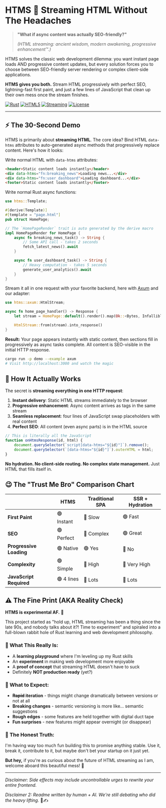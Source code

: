 # HTMS 💨 Streaming HTML Without The Headaches

> **"What if async content was actually SEO-friendly?"**
>
> *(HTML streaming: ancient wisdom, modern awakening, progressive enhancement™.)*


HTMS solves the classic web development dilemma: you want instant page loads AND progressive content updates, but every
solution forces you to choose between SEO-friendly server rendering or complex client-side applications.

**HTMS gives you both.** Stream HTML progressively with perfect SEO, lightning-fast first paint, and just a few lines of
JavaScript that clean up their own mess once the stream finishes.

[![Rust](https://img.shields.io/badge/rust-000000.svg?&style=for-the-badge&logo=rust&logoColor=white)](https://www.rust-lang.org/)
[![HTML5](https://img.shields.io/badge/html5-%23E34F26.svg?style=for-the-badge&logo=html5&logoColor=white)](https://developer.mozilla.org/en-US/docs/Web/HTML)
[![Streaming](https://img.shields.io/badge/streaming-💨-blue?style=for-the-badge)](https://github.com/skarab42/htms)
[![License](https://img.shields.io/badge/license-MIT-blue.svg?style=for-the-badge)](license.md)

---

## ⚡ The 30-Second Demo

HTMS is primarily about **streaming HTML**. The core idea? Bind HTML `data-htms` attributes to auto-generated async
methods that progressively replace content. Here's how it looks:

Write normal HTML with `data-htms` attributes:

```html
<header>Static content loads instantly</header>
<div data-htms="fn:breaking_news">Loading news...</div>
<div data-htms="fn:user_dashboard">Loading dashboard...</div>
<footer>Static content loads instantly</footer>
```

Write normal Rust async functions:

```rust
use htms::Template;

#[derive(Template)]
#[template = "page.html"]
pub struct HomePage;

// The `HomePageRender` trait is auto generated by the derive macro
impl HomePageRender for HomePage {
    async fn breaking_news_task() -> String {
        // Some API call - takes 2 seconds
        fetch_latest_news().await
    }

    async fn user_dashboard_task() -> String {
        // Heavy computation - takes 5 seconds
        generate_user_analytics().await
    }
}
```

Stream it all in one request with your favorite backend, here with [Axum](https://github.com/tokio-rs/axum) and our
adapter:

```rust
use htms::axum::HtmlStream;

async fn home_page_handler() -> Response {
    let stream = HomePage::default().render().map(Ok::<Bytes, Infallible>);

    HtmlStream::from(stream).into_response()
}
```

**Result:** Your page appears instantly with static content, then sections fill in progressively as async tasks
complete. All content is SEO-visible in the initial HTTP response.

```bash
cargo run -p demo --example axum
# Visit http://localhost:3000 and watch the magic
```

## 🧠 How It Actually Works

The secret is **streaming everything in one HTTP request**:

1. **Instant delivery**: Static HTML streams immediately to the browser
2. **Progressive enhancement**: Async content arrives as tags in the same stream
3. **Seamless replacement**: four lines of JavaScript swap placeholders with real content
4. **Perfect SEO**: All content (even async parts) is in the HTML source

``` javascript
// This is literally all the JavaScript
function onHtmsResponse(id, html) {
    document.querySelector(`script[data-htms="${id}"]`).remove();
    document.querySelector(`[data-htms="${id}"]`).outerHTML = html;
}
```

**No hydration. No client-side routing. No complex state management.** Just HTML that fills itself in.

## 😉 The "Trust Me Bro" Comparison Chart

|                         | HTMS       | Traditional SPA | SSR + Hydration |
|-------------------------|------------|-----------------|-----------------|
| **First Paint**         | 🟢 Instant | 🔴 Slow         | 🟢 Fast         |
| **SEO**                 | 🟢 Perfect | 🔴 Complex      | 🟢 Great        |
| **Progressive Loading** | 🟢 Native  | 🟢 Yes          | 🔴 No           |
| **Complexity**          | 🟢 Simple  | 🔴 High         | 🔴 Very High    |
| **JavaScript Required** | 🟢 4 lines | 🔴 Lots         | 🔴 Lots         |

## ⚠️ The Fine Print (AKA Reality Check)

**HTMS is experimental AF.** 🧪

This project started as "hold up, HTML streaming has been a thing since the late 90s, and nobody talks about it?! Time
to
experiment" and spiraled into a full-blown rabbit hole of Rust learning and web development philosophy.

### 🎯 What This Really Is:

- A **learning playground** where I'm leveling up my Rust skills
- An **experiment** in making web development more enjoyable
- A **proof of concept** that streaming HTML doesn't have to suck
- Definitely **NOT production ready** (yet?)

### 🎢 What to Expect:

- **~~Rapid~~ iteration** - things might change dramatically between versions or not at all
- **Breaking changes** - semantic versioning is more like... semantic suggestions
- **Rough edges** - some features are held together with digital duct tape
- **Fun surprises** - new features might appear overnight (or disappear)

### 🤷 The Honest Truth:

I'm having way too much fun building this to promise anything stable. Use it, break it, contribute to it, but maybe
don't bet your startup on it just yet.

**But hey,** if you're as curious about the future of HTML streaming as I am, welcome aboard this beautiful mess! 🚀

---

*Disclaimer: Side effects may include uncontrollable urges to rewrite your entire frontend.*

*Disclaimer 2: Readme written by human + AI. We're still debating who did the heavy lifting.* 🤖✍️
